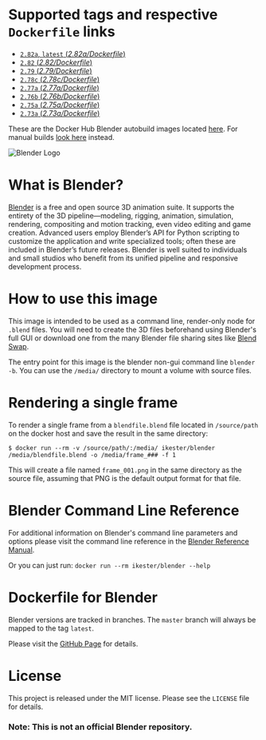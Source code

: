# Supported tags and respective `Dockerfile` links

* [`2.82a`, `latest` (*2.82a/Dockerfile*)](https://github.com/ikester/blender-docker/blob/2.82a/Dockerfile)
* [`2.82` (*2.82/Dockerfile*)](https://github.com/ikester/blender-docker/blob/2.82/Dockerfile)
* [`2.79` (*2.79/Dockerfile*)](https://github.com/ikester/blender-docker/blob/2.79/Dockerfile)
* [`2.78c` (*2.78c/Dockerfile*)](https://github.com/ikester/blender-docker/blob/2.78c/Dockerfile)
* [`2.77a` (*2.77a/Dockerfile*)](https://github.com/ikester/blender-docker/blob/2.77a/Dockerfile)
* [`2.76b` (*2.76b/Dockerfile*)](https://github.com/ikester/blender-docker/blob/2.76b/Dockerfile)
* [`2.75a` (*2.75a/Dockerfile*)](https://github.com/ikester/blender-docker/blob/2.75a/Dockerfile)
* [`2.73a` (*2.73a/Dockerfile*)](https://github.com/ikester/blender-docker/blob/2.73a/Dockerfile)

These are the Docker Hub Blender autobuild images located [here](https://hub.docker.com/r/ikester/blender-autobuild/). For manual builds [look here](https://hub.docker.com/r/ikester/blender/) instead.

![Blender Logo](https://www.blender.org/wp-content/uploads/2015/03/blender_logo_socket.png)

# What is Blender?

[Blender](https://www.blender.org) is a free and open source 3D animation suite. It supports the entirety of the 3D pipeline—modeling, rigging, animation, simulation, rendering, compositing and motion tracking, even video editing and game creation. Advanced users employ Blender’s API for Python scripting to customize the application and write specialized tools; often these are included in Blender’s future releases. Blender is well suited to individuals and small studios who benefit from its unified pipeline and responsive development process.

# How to use this image

This image is intended to be used as a command line, render-only node for `.blend` files. You will need to create the 3D files beforehand using Blender's full GUI or download one from the many Blender file sharing sites like [Blend Swap](http://www.blendswap.com).

The entry point for this image is the blender non-gui command line `blender -b`. You can use the `/media/` directory to mount a volume with source files.

# Rendering a single frame

To render a single frame from a `blendfile.blend` file located in `/source/path` on the docker host and save the result in the same directory:

```console
$ docker run --rm -v /source/path/:/media/ ikester/blender /media/blendfile.blend -o /media/frame_### -f 1
```

This will create a file named `frame_001.png` in the same directory as the source file, assuming that PNG is the default output format for that file.

# Blender Command Line Reference

For additional information on Blender's command line parameters and options please visit the command line reference in the [Blender Reference Manual](https://www.blender.org/manual/render/workflows/command_line.html).

Or you can just run:
`docker run --rm ikester/blender --help`

# Dockerfile for Blender

Blender versions are tracked in branches. The `master` branch will always be mapped to the tag `latest`.

Please visit the [GitHub Page](https://github.com/ikester/blender-docker) for details.

# License

This project is released under the MIT license. Please see the `LICENSE` file for details.

### Note: This is not an official Blender repository.
